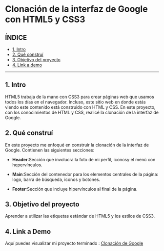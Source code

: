 # Clonación de la interfaz de Google con HTML5 y CSS3

## **ÍNDICE**

* [1. Intro](#)
* [2. Qué construí](#)
* [3. Objetivo del proyecto](#)
* [4. Link a demo](#)

****

## 1. Intro

HTML5 trabaja de la mano con CSS3 para crear páginas web que usamos todos los días en el navegador. Incluso, este sitio web en donde estás viendo este contenido está construido con HTML y CSS. En este proyecto, con los conocimientos de HTML y CSS, realicé la clonación de la interfaz de Google.

## 2. Qué construí

En este proyecto me enfoqué en construir la clonación de la interfaz de Google. Contienen las siguientes secciones:

* **Header**:Sección que involucra la foto de mi perfil, iconosy el menú con hepervínculos.

* **Main**:Sección del contenedor para los elementos centrales de la página: logo, barra de búsqueda, iconos y botones.

* **Footer**:Sección que incluye hipervínculos al final de la página.

## 3. Objetivo del proyecto
Aprender a utilizar las etiquetas estándar de HTML5 y los estilos de CSS3.

## 4. Link a Demo
Aquí puedes visualizar mi proyecto terminado : [Clonación de Google](https://google-clonacion.netlify.app/)

